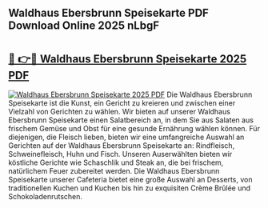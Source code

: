 ## Waldhaus Ebersbrunn Speisekarte PDF Download Online 2025 nLbgF

# <h2><a href="http://gcau8kn.nevu.top/?p=Waldhaus+Ebersbrunn+Speisekarte">🔗 👉🔴 Waldhaus Ebersbrunn Speisekarte 2025 PDF</a></h2>

[![Waldhaus Ebersbrunn Speisekarte 2025 PDF](https://i.imgur.com/dBaPXMq.png)](http://gcau8kn.nevu.top/?p=Waldhaus+Ebersbrunn+Speisekarte)
Die Waldhaus Ebersbrunn Speisekarte ist die Kunst, ein Gericht zu kreieren und zwischen einer Vielzahl von Gerichten zu wählen. Wir bieten auf unserer Waldhaus Ebersbrunn Speisekarte einen Salatbereich an, in dem Sie aus Salaten aus frischem Gemüse und Obst für eine gesunde Ernährung wählen können. Für diejenigen, die Fleisch lieben, bieten wir eine umfangreiche Auswahl an Gerichten auf der Waldhaus Ebersbrunn Speisekarte an: Rindfleisch, Schweinefleisch, Huhn und Fisch. Unseren Auserwählten bieten wir köstliche Gerichte wie Schaschlik und Steak an, die bei frischem, natürlichem Feuer zubereitet werden. Die Waldhaus Ebersbrunn Speisekarte unserer Cafeteria bietet eine große Auswahl an Desserts, von traditionellen Kuchen und Kuchen bis hin zu exquisiten Crème Brûlée und Schokoladenrutschen.

